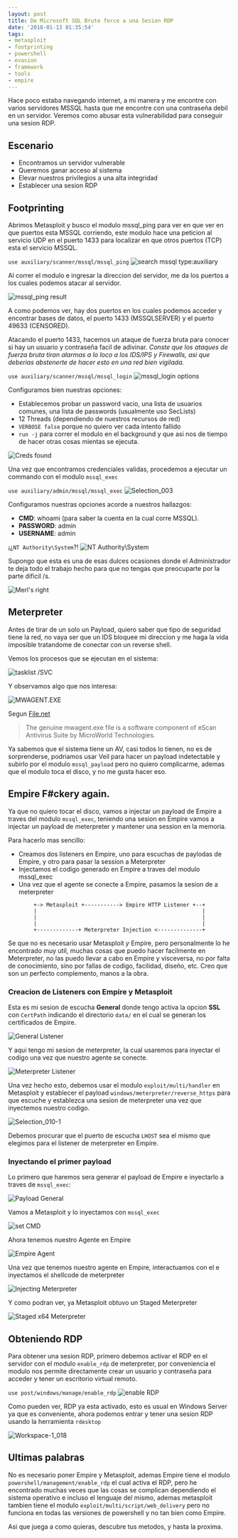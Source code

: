 ```yaml
---
layout: post
title: De Microsoft SQL Brute force a una Sesion RDP
date: '2018-01-13 01:35:54'
tags:
- metasploit
- footprinting
- powershell
- evasion
- framework
- tools
- empire
---
```


Hace poco estaba navegando internet, a mi manera y me encontre con varios servidores MSSQL hasta que me encontre con una contraseña debil en un servidor. Veremos como abusar esta vulnerabilidad para conseguir una sesion RDP.

## Escenario
* Encontramos un servidor vulnerable
* Queremos ganar acceso al sistema
* Elevar nuestros privilegios a una alta integridad
* Establecer una sesion RDP

## Footprinting

Abrimos Metasploit y busco el modulo mssql_ping para ver en que ver en que puertos esta MSSQL corriendo, este modulo hace una peticion al servicio UDP en el puerto 1433 para localizar en que otros puertos (TCP) esta el servicio MSSQL.

`use auxiliary/scanner/mssql/mssql_ping`
![search mssql type:auxiliary](/images/screenshots/Screenshot-from-2018-01-11-23-21-48-1.png)

Al correr el modulo e ingresar la direccion del servidor, me da los puertos a los cuales podemos atacar al servidor.

![mssql_ping result](/images/screenshots/Screenshot-from-2018-01-11-23-22-39.png)

A como podemos ver, hay dos puertos en los cuales podemos acceder y encontrar bases de datos, el puerto 1433 (MSSQLSERVER) y el puerto 49633 (CENSORED).

Atacando el puerto 1433, hacemos un ataque de fuerza bruta para conocer si hay un usuario y contraseña facil de adivinar. _Conste que los ataques de fuerza bruta tiran alarmas a lo loco a los IDS/IPS y Firewalls, asi que deberias abstenerte de hacer esto en una red bien vigilada._

`use auxiliary/scanner/mssql/mssql_login`
![mssql_login options](/images/screenshots/Screenshot-from-2018-01-11-23-27-23.png)

Configuramos bien nuestras opciones:
* Establecemos probar un password vacio, una lista de usuarios comunes, una lista de passwords (usualmente uso SecLists)
* 12 Threads (dependiendo de nuestros recursos de red)
* `VERBOSE false` porque no quiero ver cada intento fallido
* `run -j` para correr el modulo en el background y que asi nos de tiempo de hacer otras cosas mientas se ejecuta.

![Creds found](/images/screenshots/Selection_002.png)

Una vez que encontramos credenciales validas, procedemos a ejecutar un commando con el modulo `mssql_exec`

`use auxiliary/admin/mssql/mssql_exec`
![Selection_003](/images/screenshots/Selection_003.png)

Configuramos nuestras opciones acorde a nuestros hallazgos:
* **CMD**: whoami (para saber la cuenta en la cual corre MSSQL).
* **PASSWORD**: admin
* **USERNAME**: admin

¡¿`NT Authority\System`?!
![NT Authority\System](/images/screenshots/Selection_004.png)

Supongo que esta es una de esas dulces ocasiones donde el Administrador te deja todo el trabajo hecho para que no tengas que preocuparte por la parte dificil /s.

![Merl's right](https://i.imgur.com/JktnQQN.gif)

## Meterpreter
Antes de tirar de un solo un Payload, quiero saber que tipo de seguridad tiene la red, no vaya ser que un IDS bloquee mi direccion y me haga la vida imposible tratandome de conectar con un reverse shell.

Vemos los procesos que se ejecutan en el sistema:

![tasklist /SVC](/images/screenshots/Workspace-1_006.png)

Y observamos algo que nos interesa:

![MWAGENT.EXE](/images/screenshots/Selection_007.png)

Segun [File.net](https://www.file.net/process/mwagent.exe.html)
> The genuine mwagent.exe file is a software component of eScan Antivirus Suite by MicroWorld Technologies.

Ya sabemos que el sistema tiene un AV, casi todos lo tienen, no es de sorprenderse, podriamos usar Veil para hacer un payload indetectable y subirlo por el modulo `mssql_payload` pero no quiero complicarme, ademas que el modulo toca el disco, y no me gusta hacer eso.

## Empire F#ckery again.
Ya que no quiero tocar el disco, vamos a injectar un payload de Empire a traves del modulo `mssql_exec`, teniendo una sesion en Empire vamos a injectar un payload de meterpreter y mantener una session en la memoria.

Para hacerlo mas sencillo:
* Creamos dos listeners en Empire, uno para escuchas de paylodas de Empire, y otro para pasar la session a Meterpreter
* Injectamos el codigo generado en Empire a traves del modulo mssql_exec
* Una vez que el agente se conecte a Empire, pasamos la sesion de a meterpreter

```
        +-> Metasploit +-----------> Empire HTTP Listener +--+
        |                                                    |
        |                                                    |
        |                                                    |
        +-------------+ Meterpreter Injection <--------------+
```

Se que no es necesario usar Metasploit _y_ Empire, pero personalmente lo he encontrado muy util, muchas cosas que puedo hacer facilmente en Meterpreter, no las puedo llevar a cabo en Empire y visceversa, no por falta de conocimiento, sino por fallas de codigo, facilidad, diseño, etc. Creo que son un perfecto complemento, manos a la obra.

### Creacion de Listeners con Empire y Metasploit

Esta es mi sesion de escucha **General** donde tengo activa la opcion **SSL** con `CertPath` indicando el directorio `data/` en el cual se generan los certificados de Empire.

![General Listener](/images/screenshots/Workspace-1_008.png)

Y aqui tengo mi sesion de meterpreter, la cual usaremos para inyectar el codigo una vez que nuestro agente se conecte.

![Meterpreter Listener](/images/screenshots/Selection_009-1.png)

Una vez hecho esto, debemos usar el modulo `exploit/multi/handler` en Metasploit y establecer el payload `windows/meterpreter/reverse_https` para que escuche y establezca una sesion de meterpreter una vez que inyectemos nuestro codigo.

![Selection_010-1](/images/screenshots/Selection_010-1.png)

Debemos procurar que el puerto de escucha `LHOST` sea el mismo que elegimos para el listener de meterpreter en Empire.

### Inyectando el primer payload
Lo primero que haremos sera generar el payload de Empire e inyectarlo a traves de `mssql_exec`:

![Payload General](/images/screenshots/Selection_011.png)

Vamos a Metasploit y lo inyectamos con `mssql_exec`

![set CMD](/images/screenshots/Selection_012.png)

Ahora tenemos nuestro Agente en Empire

![Empire Agent](/images/screenshots/Selection_013-1.png)

Una vez que tenemos nuestro agente en Empire, interactuamos con el e inyectamos el shellcode de meterpreter

![Injecting Meterpreter](/images/screenshots/Selection_014.png)

Y como podran ver, ya Metasploit obtuvo un Staged Meterpreter

![Staged x64 Meterpreter](/images/screenshots/Selection_015.png)

## Obteniendo RDP
Para obtener una sesion RDP, primero debemos activar el RDP en el servidor con el modulo `enable_rdp` de meterpreter, por conveniencia el modulo nos permite directamente crear un usuario y contraseña para acceder y tener un escritorio virtual remoto.

`use post/windows/manage/enable_rdp`
![enable RDP](/images/screenshots/Selection_017.png)

Como pueden ver, RDP ya esta activado, esto es usual en Windows Server ya que es conveniente, ahora podemos entrar y tener una sesion RDP usando la herramienta `rdesktop`

![Workspace-1_018](/images/screenshots/Workspace-1_018.png)

## Ultimas palabras
No es necesario poner Empire y Metasploit, ademas Empire tiene el modulo `powershell/management/enable_rdp` el cual activa el RDP, pero he encontrado muchas veces que las cosas se complican dependiendo el sistema operativo e incluso el lenguaje del mismo, ademas metasploit tambien tiene el modulo `exploit/multi/script/web_delivery` pero no funciona en todas las versiones de powershell y no tan bien como Empire.

Asi que juega a como quieras, descubre tus metodos, y hasta la proxima.
